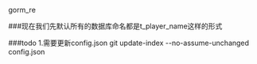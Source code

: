 gorm_re

###现在我们先默认所有的数据库命名都是t_player_name这样的形式

###todo
1.需要更新config.json git update-index --no-assume-unchanged config.json